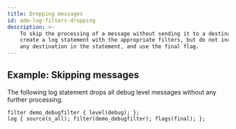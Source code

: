 ```yaml
---
title: Dropping messages
id: adm-log-filters-dropping
description: >-
    To skip the processing of a message without sending it to a destination,
    create a log statement with the appropriate filters, but do not include
    any destination in the statement, and use the final flag.
---
```


## Example: Skipping messages

The following log statement drops all debug level messages without any
further processing.

```config
filter demo_debugfilter { level(debug); };
log { source(s_all); filter(demo_debugfilter); flags(final); };
```

